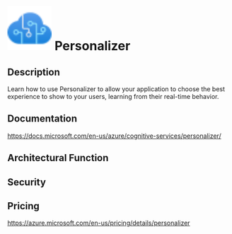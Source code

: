 # <img src ="../img/Personalizer.svg" width=100 /> Personalizer                 



## Description										
Learn how to use Personalizer to allow your application to choose the best experience to show to your users, learning from their real-time behavior.





## Documentation
https://docs.microsoft.com/en-us/azure/cognitive-services/personalizer/



## Architectural Function




## Security




## Pricing
https://azure.microsoft.com/en-us/pricing/details/personalizer



